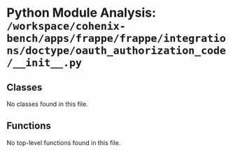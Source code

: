 # Python Module Analysis: `/workspace/cohenix-bench/apps/frappe/frappe/integrations/doctype/oauth_authorization_code/__init__.py`

## Classes

No classes found in this file.


## Functions

No top-level functions found in this file.
